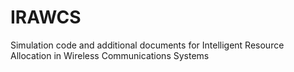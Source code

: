 # IRAWCS
Simulation code and additional documents for Intelligent Resource Allocation in Wireless Communications Systems
